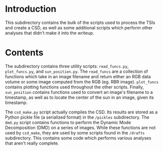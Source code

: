 # Introduction
This subdirectory contains the bulk of the scripts used to process the TSIs and create a CSD, as well as some additional scripts which perform other analyses that didn't make it into the writeup.

# Contents
The subdirectory contains three utility scripts: `read_funcs.py`, `plot_funcs.py`, and `sun_position.py`. The `read_funcs` are a collection of functions which take in an image filename and return either an RGB data volume or some image computed from the RGB (eg. RBR image). `plot_funcs` contains plotting functions used throughout the other scripts. Finally, `sun_position` contains functions used to convert an image's filename to a timestamp, as well as to locate the center of the sun in an image, given its timestamp.

The `csd_make.py` script actually compiles the CSD.  Its results are stored as a Python pickle file (a serialized format) in the `/pickles` subdirectory. The `dmd.py` script contains functions to perform the Dynamic Mode Decomposition (DMD) on a series of images. While these functions are not used by `csd_make`, they are used by some scripts found in the `/drafts` subdirectory. This contains some code which performs various analyses that aren't really complete.
